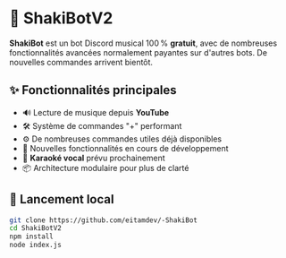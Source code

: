# 🎵 ShakiBotV2

**ShakiBot** est un bot Discord musical 100 % **gratuit**, avec de nombreuses fonctionnalités avancées normalement payantes sur d'autres bots. De nouvelles commandes arrivent bientôt.

## ✨ Fonctionnalités principales

- 🔊 Lecture de musique depuis **YouTube**
- 🛠️ Système de commandes "+" performant
- ⚙️ De nombreuses commandes utiles déjà disponibles
- 🚧 Nouvelles fonctionnalités en cours de développement
- 🎤 **Karaoké vocal** prévu prochainement
- 📦 Architecture modulaire pour plus de clarté

## 🔧 Lancement local

```bash
git clone https://github.com/eitamdev/-ShakiBot
cd ShakiBotV2
npm install
node index.js
